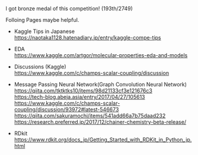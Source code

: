 I got bronze medal of this competition! (193th/2749)   

Folloing Pages maybe helpful.  

- Kaggle Tips in Japanese  
https://naotaka1128.hatenadiary.jp/entry/kaggle-compe-tips

- EDA  
https://www.kaggle.com/artgor/molecular-properties-eda-and-models

- Discussions (Kaggle)  
https://www.kaggle.com/c/champs-scalar-coupling/discussion

- Message Passing Neural Network(Graph Convolution Neural Network)  
https://qiita.com/tktktks10/items/98d21133cf3e121676c3  
https://tech-blog.abeja.asia/entry/2017/04/27/105613  
https://www.kaggle.com/c/champs-scalar-coupling/discussion/93972#latest-546673  
https://qiita.com/sakuramochi/items/541add66a7b75daad232  
https://research.preferred.jp/2017/12/chainer-chemistry-beta-release/  

- RDkit  
https://www.rdkit.org/docs_jp/Getting_Started_with_RDKit_in_Python_jp.html  


